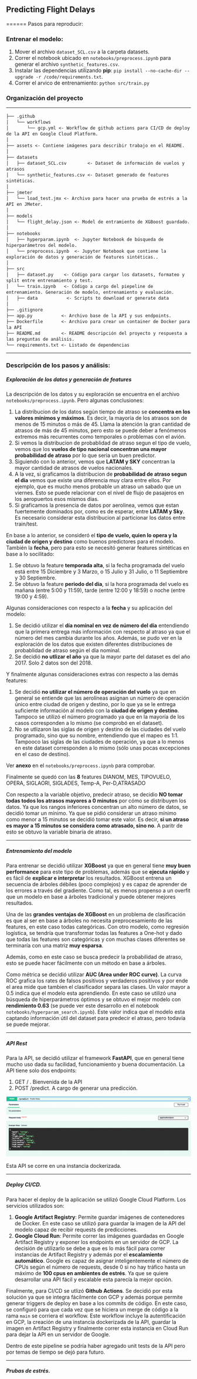## Predicting Flight Delays
======
Pasos para reproducir:

### Entrenar el modelo:

1. Mover el archivo `dataset_SCL.csv` a la carpeta datasets.
2. Correr el notebook ubicado en `notebooks/preprocess.ipynb` para generar el archivo `synthetic_features.csv`.
3. Instalar las dependencias utilizando **pip**: `pip install --no-cache-dir --upgrade -r /code/requirements.txt`.
4. Correr el arvico de entrenamiento: `python src/train.py`

### Organización del proyecto
------------
    ├── .github
    │   └── workflows
    │       └── gcp.yml <- Workflow de github actions para CI/CD de deploy de la API en Google Cloud Platform.
    │
    ├── assets <- Contiene imágenes para describir trabajo en el README.
    │
    ├── datasets
    │   ├── dataset_SCL.csv        <- Dataset de información de vuelos y atrasos
    │   └── synthetic_features.csv <- Dataset generado de features sintéticas.
    │
    ├── jmeter            
    │	└── load_test.jmx <- Archivo para hacer una prueba de estrés a la API en JMeter.
    │
    ├── models            
    │	└── flight_delay.json <- Model de entramiento de XGBoost guardado.
    │
    ├── notebooks             
    │   ├── hyperparam.ipynb  <- Jupyter Notebook de búsqueda de hiperparámetros del modelo.
    │   └── preprocess.ipynb  <- Jupyter Notebook que contiene la exploración de datos y generación de features sintéticas..      
    │
    ├── src               
    │   ├── dataset.py    <- Código para cargar los datasets, formateo y split entre entrenamiento y test.
    │   └── train.ipynb   <- Código a cargo del piepeline de entrenamiento. Generación de modelo, entrenamiento y evaluación.
    │   ├── data           <- Scripts to download or generate data
    │
    ├── .gitignore 
    ├── app.py           <- Archivo base de la API y sus endpoints. 
    ├── Dockerfile       <- Archivo para crear un container de Docker para la API
    ├── README.md        <- README descripción del proyecto y respuesta a las preguntas de análisis.
    └── requirements.txt <- Listado de dependencias
------------

### Descripción de los pasos y análisis:

##### Exploración de los datos y generación de features

La descripción de los datos y su exploración se encuentra en el archivo `notebooks/preprocess.ipynb`. Pero algunas conclusiones:

1. La distribucion de los datos según tiempo de atraso se **concentra en los valores mínimos y máximos**. Es decir, la mayoría de los atrasos son de menos de 15 minutos o más de 45. Llama la atención la gran cantidad de atrasos de más de 45 minutos, pero esto se puede deber a fenómenos extremos más recurrentes como temporales o problemas con el avión. 
2. Si vemos la distribucion de probablidad de atraso segun el tipo de vuelo, vemos que los **vuelos de tipo nacional concentran una mayor probabilidad de atraso** por lo que seria un buen predictor.
3. Siguiendo con lo anterior, vemos que **LATAM y SKY** concentran la mayor cantidad de atrasos de vuelos nacionales.
4. A la vez, si graficamos la distribucion de **probabilidad de atraso segun el dia** vemos que existe una diferencia muy clara entre ellos. Por ejemplo, que es mucho menos probable un atraso un sabado que un viernes. Esto se puede relacionar con el nivel de flujo de pasajeros en los aeropuertos esos mismos dias. 
5. Si graficamos la presencia de datos por aerolinea, vemos que estan fuertemente dominados por, como es de esperar, entre **LATAM y Sky**. Es necesario considerar esta distribucion al particionar los datos entre train/test.

En base a lo anterior, se consideró el **tipo de vuelo, quien lo opera y la ciudad de origen y destino** como buenos predictores para el modelo. También la **fecha**, pero para esto se necesitó generar features sintéticas en base a lo socilitado:

1. Se obtuvo la feature **temporada alta**, si la fecha programada del vuelo está entre 15 Diciembre y 3 Marzo, o 15 Julio y 31 Julio, o 11 Septiembre y 30 Septiembre.
2. Se obtuvo la feature **periodo del dia**, si la hora programada del vuelo es mañana (entre 5:00 y 11:59), tarde (entre 12:00 y 18:59) o noche (entre 19:00 y 4:59).

Algunas consideraciones con respecto a la **fecha** y su aplicación del modelo:

1. Se decidió utilizar el **día nominal en vez de número del día** entendiendo que la primera entrega más información con respecto al atraso ya que el número del mes cambia durante los años. Además, se pudo ver en la exploración de los datos que existen diferentes distribuciones de probablidad de atraso según el día nominal. 
2. Se decidió **no utlizar el año** ya que la mayor parte del dataset es del año 2017. Solo 2 datos son del 2018.

Y finalmente algunas consideraciones extras con respecto a las demás features:

1. Se decidió **no utilizar el número de operación del vuelo** ya que en general se entiende que las aerolíneas asignan un número de operación único entre ciudad de origen y destino, por lo que ya se le entrega suficiente información al modelo con la **ciudad de origen y destino**. Tampoco se utilizó el número programado ya que en la mayoría de los casos corresponden a lo mismo (se comprobó en el dataset).  
2. No se utlizaron las siglas de origen y destino de las ciudades del vuelo programado, sino que su nombre, entendiendo que el mapeo es 1:1. Tampooco las siglas de las ciudades de operación, ya que a lo menos en este dataset corresponden a lo mismo (sólo unas pocas excepciones en el caso de destino).

Ver **anexo** en el `notebooks/preprocess.ipynb` para comprobar.

Finalmente se quedó con las **8** features DIANOM, MES, TIPOVUELO, OPERA, SIGLAORI, SIGLADES, Temp-A, Per-D,ATRASADO

Con respecto a la variable objetivo, predecir atraso, se decidio **NO tomar todas todos los atrasos mayores a 0 minutos** por cómo se distribuyen los datos. Ya que los rangos inferiores concentran un alto número de datos, se decidió tomar un mínimo. Ya que se pidió considerar un atraso mínimo como menor a 15 minutos se decidió tomar este valor. Es decir, **si un atraso es mayor a 15 minutos se considera como atrasado, sino no**. A paritr de esto se obtuvo la variable binaria de atraso. 

------------

##### Entrenamiento del modelo

Para entrenar se decidió utilizar **XGBoost** ya que en general tiene **muy buen performance** para este tipo de problemas, además que se **ejecuta rápido** y es fácil de **explicar e interpretar** los resultados. XGBoost entrena un secuencia de árboles débiles (poco complejos) y es capaz de aprender de los errores a través del gradiente. Como tal, es menos propenso a un overfit que un modelo en base a árboles tradicional y puede obtener mejores resultados. 

Una de las **grandes ventajas de XGBoost** en un problema de clasificación es que al ser en base a árboles no necesita preprocesamiento de las features, en este caso todas categóricas. Con otro modelo, como regresión logística, se tendría que transformar todas las features a One-hot y dado que todas las features son categóricas y con muchas clases diferentes se terminaría con una matriz **muy esparsa**. 

Además, como en este caso se busca predecir la probabilidad de atraso, esto se puede hacer fácilmente con un método en base a árboles. 

Como métrica se decidió utilizar **AUC (Area under ROC curve)**. La curva ROC grafica los rates de falsos positivos y verdaderos positivos y por ende el area mide que tambien el clasificador separa las clases. Un valor mayor a 0.5 indica que el modelo esta aprendiendo. En este caso se utilizó una búsqueda de hiperparámetros óptimos y se obtuvo el mejor modelo con **rendimiento 0.63** (se puede ver este desarrollo en el notebook `notebooks/hyperparam_search.ipynb`). Este valor indica que el modelo esta captando información útil del dataset para predecir el atraso, pero todavía se puede mejorar.

------------

##### API Rest

Para la API, se decidió utilizar el framework **FastAPI**, que en general tiene mucho uso dada su facilidad, funcionamiento y buena documentación. La API tiene solo dos endpoints:

1. GET / . Bienvenida de la API
2. POST /predict. A cargo de generar una predicción. 

![Documentación del endpoint POST API](/assets/api-post.png "Post API")

Esta API se corre en una instancia dockerizada. 

------------

##### Deploy CI/CD.

Para hacer el deploy de la aplicación se utilizó Google Cloud Platform. Los servicios utilizados son:

1. **Google Artifact Registry**: Permite guardar imágenes de contenedores de Docker. En este caso se utilizó para guardar la imagen de la API del modelo capaz de recibir requests de predicciones.
2. **Google Cloud Run**: Permite correr las imágenes guardadas en Google Artifact Registry y exponer los endpoints en un servidor de GCP. La decisión de utilizarlo se debe a que es lo más fácil para correr instancias de Artifact Registry y además por el **escalamiento automático**. Google es capaz de asignar inteligentemente el número de CPUs según el número de requests, desde 0 si no hay tráfico hasta un máximo de **100 cpus en ambientes de estrés**. Ya que se quiere desarrollar una API fácil y escalable esta parecía la mejor opción. 

Finalmente, para CI/CD se utlizó **Github Actions**. Se decidió por esta solución ya que se integra fácilmente con GCP y además porque permite generar triggers de deploy en base a los commits de código. En este caso, se configuró para que cada vez que se hiciera un merge de código a la rama `main` se corriera el workflow. Este workflow incluye la autentificación en GCP, la creación de una instancia dockerizada de la API, guardar la imagen en Artifact Registry y finalmente correr esta instancia en Cloud Run para dejar la API en un servidor de Google.

Dentro de este pipeline se podría haber agregado unit tests de la API pero por temas de tiempo se dejó para futuro. 

------------

##### Prubas de estrés.

